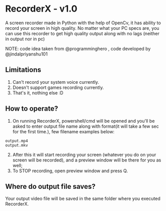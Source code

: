 # RecorderX - v1.0
A screen recorder made in Python with the help of OpenCv, it has ability to record your screen in high quality.
No matter what your PC specs are, you can use this recorder to get high quality output along with no lags (neither in output nor in pc)

NOTE: code idea taken from @programminghero , code developed by @jindalpriyanshu101
## Limitations
1. Can't record your system voice currently.
2. Doesn't support games recording currently.
3. That's it, nothing else :D

## How to operate?
1. On running RecorderX, powershell/cmd will be opened and you'll be asked to enter output file name along with format(it will take a few sec for the first time.), few filename examples below:
```
output.mp4
output.mkv
```
2. After this it will start recording your screen (whatever you do on your screen will be recorded), and a preview window will be there for you as well;
3. To STOP recording, open preview window and press Q.

## Where do output file saves?
Your output video file will be saved in the same folder where you executed RecorderX.
